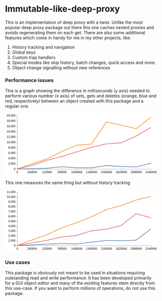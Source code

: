 # Immutable-like-deep-proxy

This is an implementation of deep proxy with a twist. Unlike the most popular deep proxy package out there this one caches nested proxies and avoids regenerating them on each get. There are also some additional features which come in handy for me in my other projects, like:

1. History tracking and navigation
1. Global keys
1. Custom trap handlers
1. Special modes like skip history, batch changes, quick access and more.
1. Object change signalling without new references

### Performance issues

This is a graph showing the difference in milliseconds (y axis) needed to perform various number (x axis) of sets, gets and deletes (orange, blue and red, respectively) between an object created with this package and a regular one.

![withHistory](performance-history-no-deletion.png 'With History')

This one measures the same thing but without history tracking

![withoutHistory](performance-no-history-no-deletion.png 'Without History')

### Use cases

This package is obviously not meant to be used in situations requiring outstanding read and write performance. It has been developed primarily for a GUI object editor and many of the existing features stem directly from this use-case. If you want to perform millions of operations, do not use this package.

